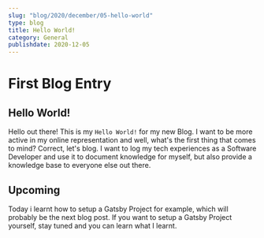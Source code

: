 ```yaml
---
slug: "blog/2020/december/05-hello-world"
type: blog
title: Hello World!
category: General
publishdate: 2020-12-05
---
```


# First Blog Entry

## Hello World!
Hello out there! This is my `Hello World!` for my new Blog.
I want to be more active in my online representation and well, what's the first thing that comes to mind?
Correct, let's blog.
I want to log my tech experiences as a Software Developer and use it to document knowledge for myself, but also
provide a knowledge base to everyone else out there.

## Upcoming
Today i learnt how to setup a Gatsby Project for example, which will probably be the next blog post.
If you want to setup a Gatsby Project yourself, stay tuned and you can learn what I learnt.
